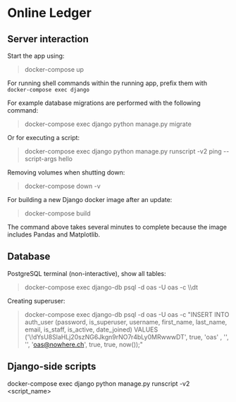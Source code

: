 Online Ledger
=============


Server interaction
------------------


Start the app using:
> docker-compose up

For running shell commands within the running app, prefix them with `docker-compose exec django`

For example database migrations are performed with the following command:
> docker-compose exec django python manage.py migrate

Or for executing a script:
> docker-compose exec django python manage.py runscript -v2 ping --script-args hello

Removing volumes when shutting down:
> docker-compose down -v

For building a new Django docker image after an update:
> docker-compose build

The command above takes several minutes to complete because the image includes Pandas and Matplotlib.

Database
--------
PostgreSQL terminal (non-interactive), show all tables:
> docker-compose exec django-db psql -d oas -U oas -c \\\\dt

Creating superuser:
> docker-compose exec django-db psql -d oas -U oas -c "INSERT INTO auth_user (password, is_superuser, username, first_name, last_name, email, is_staff, is_active, date_joined) VALUES ('\\!dYsU8SlaHLj20szNG6Jkgn9rNO7r4bLy0MRwwwDT', true, 'oas' , '', '', 'oas@nowhere.ch', true, true, now());"


Django-side scripts
-------------------
docker-compose exec django python manage.py runscript -v2 <script_name>

